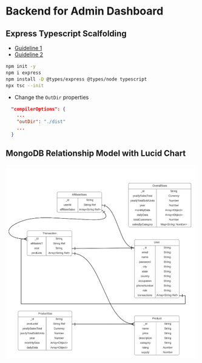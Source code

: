 # Backend for Admin Dashboard

## Express Typescript Scalfolding

- [Guideline 1](https://blog.logrocket.com/how-to-set-up-node-typescript-express/)
- [Guideline 2](https://kinsta.com/blog/express-typescript/)

```bash
npm init -y
npm i express
npm install -D @types/express @types/node typescript
npx tsc --init
```

- Change the `OutDir` properties

```tsconfig.json
  "compilerOptions": {
    ...
    "outDir": "./dist"
    ...
  }
```

## MongoDB Relationship Model with Lucid Chart

![ERD Diagram](./images/ERDDiagram.png)
